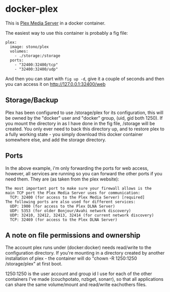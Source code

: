 # docker-plex
This is [Plex Media Server](https://plex.tv/) in a docker container.

The easiest way to use this container is probably a fig file:
```
plex:
  image: stono/plex 
  volumes:
    - ./storage:/storage
  ports:
    - "32400:32400/tcp"
    - "32400:32400/udp"
```
And then you can start with `fig up -d`, give it a couple of seconds and then you can access it on http://127.0.0.1:32400/web

## Storage/Backup
Plex has been configured to use /storage/plex for its configuration, this will be owned by the "docker" user and "docker" group, (uid, gid both 1250).  If you mount the directory in as I have done in the fig file, /storage will be created.  You only ever need to back this directory up, and to restore plex to a fully working state - you simply download this docker container somewhere else, and add the storage directory.

## Ports
In the above example, i'm only forwarding the ports for web access, however, all services are running so you can forward the other ports if you need them.  They are (as taken from the plex website):
```
The most important port to make sure your firewall allows is the 
main TCP port the Plex Media Server uses for communication:
  TCP: 32400 (for access to the Plex Media Server) [required]
The following ports are also used for different services:
  UDP: 1900 (for access to the Plex DLNA Server)
  UDP: 5353 (for older Bonjour/Avahi network discovery)
  UDP: 32410, 32412, 32413, 32414 (for current network discovery)
  TCP: 32469 (for access to the Plex DLNA Server)
```

## A note on file permissions and ownership
The account plex runs under (docker:docker) needs read/write to the configuration directory.  If you're mounting in a directory created by another installation of plex - the container will do "chown -R 1250:1250 /storage/plex" at first boot.

1250:1250 is the user account and group id I use for each of the other containers I've made (couchpotato, nzbget, sonarr), so that all applications can share the same volume/mount and read/write eachothers files.

